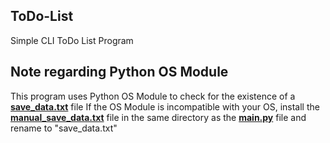 ## ToDo-List
Simple CLI ToDo List Program

## Note regarding Python OS Module
This program uses Python OS Module to check for the existence of a **<ins>save_data.txt</ins>** file
If the OS Module is incompatible with your OS, install the **<ins>manual_save_data.txt<ins>** file in the same directory as the **<ins>main.py<ins>** file and rename to "save_data.txt"